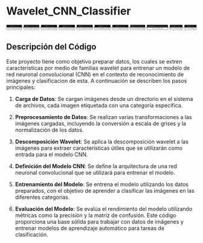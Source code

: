 # Wavelet_CNN_Classifier
![CNN Arquitecture](model_WCNN_arc1a.png)

## Descripción del Código

Este proyecto tiene como objetivo preparar datos, los cuales se extren caracteristicas por  medio de familias wavelet para entrenar un modelo de red neuronal convolucional (CNN) en el contexto de reconocimiento de imágenes y clasificacion de esta. A continuación se describen los pasos principales:

1. **Carga de Datos**: Se cargan imágenes desde un directorio en el sistema de archivos, cada imagen etiquetada con una categoría específica.

2. **Preprocesamiento de Datos**: Se realizan varias transformaciones a las imágenes cargadas, incluyendo la conversión a escala de grises y la normalización de los datos.

3. **Descomposición Wavelet**: Se aplica la descomposición wavelet a las imágenes para extraer características útiles que se utilizarán como entrada para el modelo CNN.

4. **Definición del Modelo CNN**: Se define la arquitectura de una red neuronal convolucional que se utilizará para entrenar el modelo.

5. **Entrenamiento del Modelo**: Se entrena el modelo utilizando los datos preparados, con el objetivo de aprender a clasificar las imágenes en las diferentes categorías.

6. **Evaluación del Modelo**: Se evalúa el rendimiento del modelo utilizando métricas como la precisión y la matriz de confusión.
Este código proporciona una base sólida para trabajar con datos de imágenes y entrenar modelos de aprendizaje automático para tareas de clasificación.
